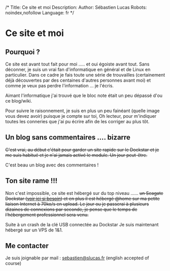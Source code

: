/*
Title: Ce site et moi
Description: 
Author: Sébastien Lucas
Robots: noindex,nofollow
Language: fr
*/
# Ce site et moi

## Pourquoi ?
Ce site est avant tout fait pour moi ..... et oui égoiste avant tout. Sans déconner, je suis un vrai fan d'informatique en général et de Linux en particulier. Dans ce cadre je fais toute une série de trouvailles (certainement déjà découvertes par des centaines d'autres personnes avant moi) et comme je veux pas perdre l'information ... je l'écris.

Aimant l'informatique j'ai trouvé que le bloc note était un peu dépassé d'ou ce blog/wiki.

Pour suivre le raisonnement, je suis en plus un peu fainéant (quelle image vous devez avoir) puisque je compte sur toi, Oh lecteur, pour m'indiquer toutes les conneries que j'ai pu écrire afin de les corriger au plus tôt.
## Un blog sans commentaires .... bizarre

~~C'est vrai, au début c'était pour garder un site rapide sur le Dockstar et je me suis habitué et je n'ai jamais activé le module. Un jour peut-être.~~

C'est beau un blog avec des commentaires !
## Ton site rame !!!

Non c'est impossible, ce site est hébergé sur du top niveau ...... ~~un Seagate Dockstar ([voir ici si besoin](/blog/dockstar-install-squeeze)) et en plus il est hébergé @home sur ma petite liaison Internet à 70ko/s en upload. Le jour ou je passerai à plusieurs dizaines de connexions par seconde, je pense que le temps de l'hébergement professionnel sera venu.~~

Suite à un crash de la clé USB connectée au Dockstar Je suis maintenant hébergé sur un VPS de 1&1.
## Me contacter

Je suis joignable par mail : [sebastien@slucas.fr](/sebastien@slucas.fr) (english accepted of course)
